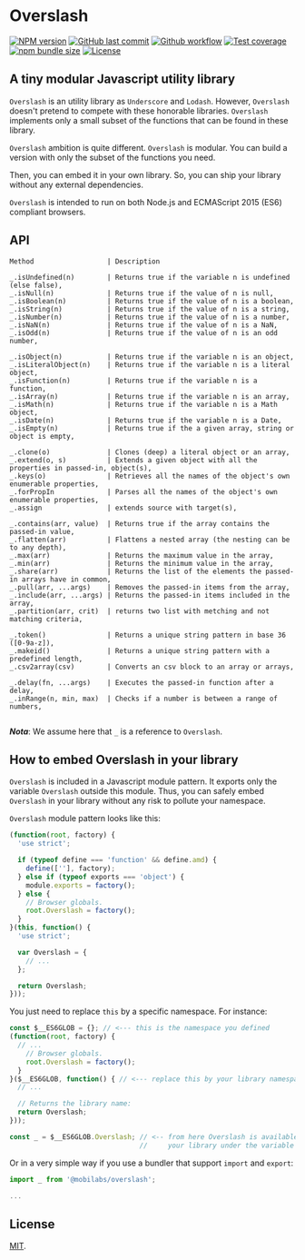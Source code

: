 # Overslash

[![NPM version][npm-image]][npm-url]
[![GitHub last commit][commit-image]][commit-url]
[![Github workflow][ci-image]][ci-url]
[![Test coverage][coveralls-image]][coveralls-url]
[![npm bundle size][npm-bundle-size-image]][npm-bundle-size-url]
[![License][license-image]](LICENSE.md)


## A tiny modular Javascript utility library

`Overslash` is an utility library as `Underscore` and `Lodash`. However, `Overslash` doesn't pretend to compete with these honorable libraries. `Overslash` implements only a small subset of the functions that can be found in these library.

`Overslash` ambition is quite different. `Overslash` is modular. You can build a version with only the subset of the functions you need.

Then, you can embed it in your own library. So, you can ship your library without any external dependencies.

`Overslash` is intended to run on both Node.js and ECMAScript 2015 (ES6) compliant browsers.


## API

```
Method                  | Description
```
```
_.isUndefined(n)        | Returns true if the variable n is undefined (else false),
_.isNull(n)             | Returns true if the value of n is null,
_.isBoolean(n)          | Returns true if the value of n is a boolean,
_.isString(n)           | Returns true if the value of n is a string,
_.isNumber(n)           | Returns true if the value of n is a number,
_.isNaN(n)              | Returns true if the value of n is a NaN,
_.isOdd(n)              | Returns true if the value of n is an odd number,

_.isObject(n)           | Returns true if the variable n is an object,
_.isLiteralObject(n)    | Returns true if the variable n is a literal object,
_.isFunction(n)         | Returns true if the variable n is a function,
_.isArray(n)            | Returns true if the variable n is an array,
_.isMath(n)             | Returns true if the variable n is a Math object,
_.isDate(n)             | Returns true if the variable n is a Date,
_.isEmpty(n)            | Returns true if the a given array, string or object is empty,

_.clone(o)              | Clones (deep) a literal object or an array,
_.extend(o, s)          | Extends a given object with all the properties in passed-in, object(s),
_.keys(o)               | Retrieves all the names of the object's own enumerable properties,
_.forPropIn             | Parses all the names of the object's own enumerable properties,
_.assign                | extends source with target(s),

_.contains(arr, value)  | Returns true if the array contains the passed-in value,
_.flatten(arr)          | Flattens a nested array (the nesting can be to any depth),
_.max(arr)              | Returns the maximum value in the array,
_.min(arr)              | Returns the minimum value in the array,
_.share(arr)            | Returns the list of the elements the passed-in arrays have in common,
_.pull(arr, ...args)    | Removes the passed-in items from the array,
_.include(arr, ...args) | Returns the passed-in items included in the array,
_.partition(arr, crit)  | returns two list with metching and not matching criteria,

_.token()               | Returns a unique string pattern in base 36 ([0-9a-z]),
_.makeid()              | Returns a unique string pattern with a predefined length,
_.csv2array(csv)        | Converts an csv block to an array or arrays,

_.delay(fn, ...args)    | Executes the passed-in function after a delay,
_.inRange(n, min, max)  | Checks if a number is between a range of numbers,


```

***Nota***:
We assume here that `_` is a reference to `Overslash`.


## How to embed Overslash in your library

`Overslash` is included in a Javascript module pattern. It exports only the variable `Overslash` outside this module. Thus, you can safely embed `Overslash` in your library without any risk to pollute your namespace.

`Overslash` module pattern looks like this:
```js
(function(root, factory) {
  'use strict';

  if (typeof define === 'function' && define.amd) {
    define([''], factory);
  } else if (typeof exports === 'object') {
    module.exports = factory();
  } else {
    // Browser globals.
    root.Overslash = factory();
  }
}(this, function() {
  'use strict';

  var Overslash = {
    // ...
  };

  return Overslash;
}));
```

You just need to replace `this` by a specific namespace. For instance:
```js
const $__ES6GLOB = {}; // <--- this is the namespace you defined
(function(root, factory) {
  // ...
    // Browser globals.
    root.Overslash = factory();
  }
}($__ES6GLOB, function() { // <--- replace this by your library namespace
  // ...

  // Returns the library name:
  return Overslash;
}));

const _ = $__ES6GLOB.Overslash; // <-- from here Overslash is available in
                                //     your library under the variable '_'
```

Or in a very simple way if you use a bundler that support `import` and `export`:

```js
import _ from '@mobilabs/overslash';

...

```


## License

[MIT](LICENSE.md).

<!--- URls -->

[npm-image]: https://img.shields.io/npm/v/@mobilabs/overslash.svg?logo=npm&logoColor=fff&label=NPM+package
[release-image]: https://img.shields.io/github/release/jclo/overslash.svg?include_prereleases
[commit-image]: https://img.shields.io/github/last-commit/jclo/overslash.svg?logo=github
[ci-image]: https://github.com/jclo/overslash/actions/workflows/ci.yml/badge.svg
[coveralls-image]: https://img.shields.io/coveralls/jclo/overslash/master.svg?&logo=coveralls
[npm-bundle-size-image]: https://img.shields.io/bundlephobia/minzip/@mobilabs/overslash.svg
[license-image]: https://img.shields.io/npm/l/@mobilabs/overslash.svg

[npm-url]: https://www.npmjs.com/package/@mobilabs/overslash
[release-url]: https://github.com/jclo/overslash/tags
[commit-url]: https://github.com/jclo/overslash/commits/master
[ci-url]: https://github.com/jclo/overslash/actions/workflows/ci.yml
[coveralls-url]: https://coveralls.io/github/jclo/overslash?branch=master
[npm-bundle-size-url]: https://img.shields.io/bundlephobia/minzip/@mobilabs/overslash
[license-url]: http://opensource.org/licenses/MIT
